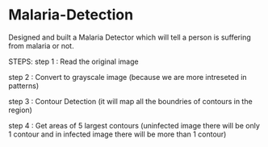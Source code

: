 # Malaria-Detection
Designed and built a Malaria Detector which will tell a person is suffering from malaria or not.

STEPS:
step 1 : Read the original image

step 2 : Convert to grayscale image (because we are more intreseted in patterns)

step 3 : Contour Detection (it will map all the boundries of contours in the region)

step 4 : Get areas of 5 largest contours (uninfected image there will be only 1 contour and in infected image there will be more than 1 contour)
